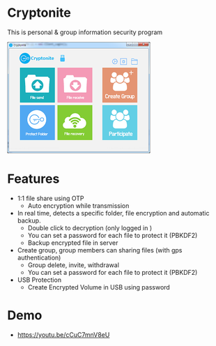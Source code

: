 # Cryptonite
This is personal & group information security program

![Cryptonite](https://github.com/INJAE/Cryptonite/blob/master/Cryptonite.png?raw=true)

# Features
  - 1:1 file share using OTP
    - Auto encryption while transmission
  - In real time, detects a specific folder, file encryption and automatic backup.
    - Double click to decryption (only logged in )
    - You can set a password for each file to protect it (PBKDF2)
    - Backup encrypted file in server
  - Create group, group members can sharing files (with gps authentication)
    - Group delete, invite, withdrawal
    - You can set a password for each file to protect it (PBKDF2)
  - USB Protection
    - Create Encrypted Volume in USB using password

# Demo
  - https://youtu.be/cCuC7mnV8eU
